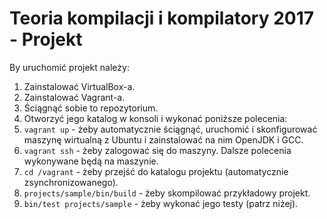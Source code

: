 Teoria kompilacji i kompilatory 2017 - Projekt
===============================================

By uruchomić projekt należy:

  1. Zainstalować VirtualBox-a.
  2. Zainstalować Vagrant-a.
  3. Ściągnąć sobie to repozytorium.
  4. Otworzyć jego katalog w konsoli i wykonać poniższe polecenia:
  5. `vagrant up` - żeby automatycznie ściągnąć, uruchomić i skonfigurować maszynę wirtualną z Ubuntu i zainstalować na nim OpenJDK i GCC.
  6. `vagrant ssh` - żeby zalogować się do maszyny. Dalsze polecenia wykonywane będą na maszynie.
  7. `cd /vagrant` - żeby przejść do katalogu projektu (automatycznie zsynchronizowanego).
  8. `projects/sample/bin/build` - żeby skompilować przykładowy projekt.
  9. `bin/test projects/sample` - żeby wykonać jego testy (patrz niżej).